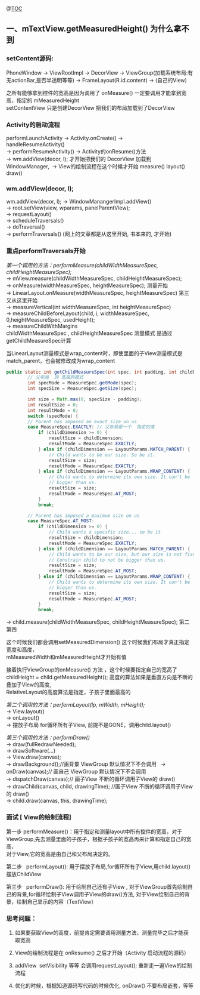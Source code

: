 @[TOC](View的绘制流程) 

## 一、mTextView.getMeasuredHeight() 为什么拿不到

### setContent源码:

PhoneWindow -> ViewRootImpl -> DecorView -> ViewGroup(加载系统布局:有无actionBar,是否半透明等等) -> FrameLayout(R.id.content) -> (自己的View)    

之所有能够拿到控件的宽高是因为调用了  onMeasure() 一定要调用才能拿到宽高，指定的 mMeasuredHeight  
setContentView  只是创建DecorView 把我们的布局加载到了DecorView 

### Activity的启动流程


performLaunchActivity -> Activity.onCreate() ->  
handleResumeActivity()  
 -> performResumeActivity() -> Activity的onResume()方法  
 -> wm.addView(decor, l);  才开始把我们的 DecorView 加载到 WindowManager, 
 -> View的绘制流程在这个时候才开始 measure() layout() draw()    
 

###  wm.addView(decor, l); 
wm.addView(decor, l); ->  WindowManangerImpl.addView()  
-> root.setView(view, wparams, panelParentView);   
-> requestLayout()   
-> scheduleTraversals()    
-> doTraversal()   
-> performTraversals() (网上的文章都是从这里开始, 书本来的, 才开始)

### 重点performTraversals开始
*第一个调用的方法：performMeasure(childWidthMeasureSpec, childHeightMeasureSpec);*  
-> mView.measure(childWidthMeasureSpec, childHeightMeasureSpec);    
-> onMeasure(widthMeasureSpec, heightMeasureSpec); 测量开始   
-> LinearLayout.onMeasure(widthMeasureSpec, heightMeasureSpec)  第三又从这里开始    
-> measureVertical(int widthMeasureSpec, int heightMeasureSpec)    
-> measureChildBeforeLayout(child, i, widthMeasureSpec, 0,heightMeasureSpec, usedHeight);  
-> measureChildWithMargins   
childWidthMeasureSpec , childHeightMeasureSpec 测量模式 是通过getChildMeasureSpec计算

当LinearLayout测量模式是wrap_content时，即使里面的子View测量模式是match_parent，也会被修改成为wrap_content



``` java
public static int getChildMeasureSpec(int spec, int padding, int childDimension) {  
        // 父布局  的 宽高的模式
        int specMode = MeasureSpec.getMode(spec);
        int specSize = MeasureSpec.getSize(spec);

        int size = Math.max(0, specSize - padding);
        int resultSize = 0;
        int resultMode = 0;
        switch (specMode) {  
		// Parent has imposed an exact size on us
      	case MeasureSpec.EXACTLY: // 父布局是一个  指定的值
            if (childDimension >= 0) {
                resultSize = childDimension;
                resultMode = MeasureSpec.EXACTLY;
            } else if (childDimension == LayoutParams.MATCH_PARENT) {
                // Child wants to be our size. So be it.
                resultSize = size;
                resultMode = MeasureSpec.EXACTLY;
            } else if (childDimension == LayoutParams.WRAP_CONTENT) {
                // Child wants to determine its own size. It can't be
                // bigger than us.
                resultSize = size;
                resultMode = MeasureSpec.AT_MOST;
            }
            break;

        // Parent has imposed a maximum size on us
        case MeasureSpec.AT_MOST:
            if (childDimension >= 0) {
                // Child wants a specific size... so be it
                resultSize = childDimension;
                resultMode = MeasureSpec.EXACTLY;
            } else if (childDimension == LayoutParams.MATCH_PARENT) {
                // Child wants to be our size, but our size is not fixed.
                // Constrain child to not be bigger than us.
                resultSize = size;
                resultMode = MeasureSpec.AT_MOST;
            } else if (childDimension == LayoutParams.WRAP_CONTENT) {
                // Child wants to determine its own size. It can't be
                // bigger than us.
                resultSize = size;
                resultMode = MeasureSpec.AT_MOST;
            }
            break;			
```
	  
-> child.measure(childWidthMeasureSpec, childHeightMeasureSpec);  第二  第四    

这个时候我们都会调用setMeasuredDimension() 这个时候我们布局才真正指定宽度和高度，   
mMeasuredWidth和mMeasuredHeight才开始有值   

接着执行ViewGroup的onMeasure() 方法 ，这个时候要指定自己的宽高了     
childHeight = child.getMeasuredHeight(); 高度的算法如果是垂直方向是不断的叠加子View的高度,    
RelativeLayout的高度算法是指定，子孩子里面最高的   


*第二个调用的方法：performLayout(lp, mWidth, mHeight);*  
-> View.layout()  
-> onLayout()  
-> 摆放子布局 for循环所有子View, 前提不是GONE，调用child.layout()

*第三个调用的方法：performDraw()*  
-> draw(fullRedrawNeeded);  
-> drawSoftware(...)  
-> View.draw(canvas);  
-> drawBackground();//画背景 ViewGroup 默认情况下不会调用  
-> onDraw(canvas);// 画自己 ViewGroup 默认情况下不会调用  
-> dispatchDraw(canvas);// 画子View 不断的循环调用子View的 draw()  
-> drawChild(canvas, child, drawingTime); //画子View 不断的循环调用子View的 draw()  
-> child.draw(canvas, this, drawingTime);  

### 面试 [ View的绘制流程]

第一步 performMeasure()：用于指定和测量layout中所有控件的宽高，对于ViewGroup,先去测量里面的子孩子，根据子孩子的宽高再来计算和指定自己的宽高，  
对于View,它的宽高是由自己和父布局决定的。

第二步   performLayout(): 用于摆放子布局,for循环所有子View,用child.layout()摆放ChildView

第三步   performDraw(): 用于绘制自己还有子View , 对于ViewGroup首先绘制自己的背景,for循环绘制子View调用子View的draw()方法, 对于View绘制自己的背景，绘制自己显示的内容（TextView）


### 思考问题：
1. 如果要获取View的高度，前提肯定需要调用测量方法，测量完毕之后才能获取宽高  

2. View的绘制流程是在 onResume() 之后才开始（Activity 启动流程的源码）  

3. addView  setVisibility 等等 会调用requestLayout(); 重新走一遍View的绘制流程  

4. 优化的时候，根据知道源码写代码的时候优化, onDraw() 不要布局嵌套，等等

